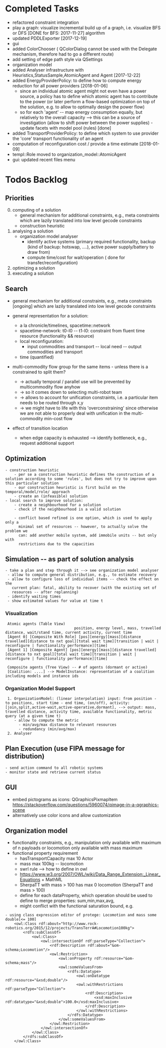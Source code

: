 # Completed Tasks
  - refactored constraint integration
  - play a graph: visualize incremental build up of a graph, i.e. visualize BFS
    or DFS [DONE for BFS: 2017-11-27]
    algorithm
  - updated PDDLExporter [2017-12-19]
  - gui
   - added ColorChooser ( QColorDialog cannot be used with the Delegate
    mechanism, therefore had to go a different route)
   - add setting of edge path style via QSettings
  - organization model
   - added Analyser infrastructure with Heuristics,StatusSample,AtomicAgent and
     Agent [2017-12-22]
   - added EnergyProviderPolicy: to define how to compute energy reduction for
     all power providers [2018-01-06]
      - since an individual atomic agent might not even have a power source, a
        policy has to define which atomic agent has to contribute to the power
        (or later perform a flow-based optimization on top of the solution, e.g.
        to allow to optimally design the power flow)
       - so for each 'agent' -- map energy consumption equally, but relatively to
         the overall capacity  --> this can be a source of investigation (allow
         to shift power between the power supplies)
    - update facets with model pool (rules) [done]
   - added TransportProviderPolicy: to define which system to use provider the
     'core' transport functionality of an agent
   - computation of reconfiguration cost / provide a time estimate [2018-01-09]
  - templ::Role moved to organization_model::AtomicAgent
  - gui: updated recent files menu

# Todos Backlog
## Priorities
 0. computing of a solution
    - general mechanism for additional constraints, e.g., meta constraints which are lazily translated into low level gecode constraints
    - construction heuristic
 0. analysing a solution
    - organization model analyser
       - identify active systems (primary required functionality, backup (kind of backup:
         hotswap, ....), active power supply/battery to draw from)
       - compute time/cost for wait/operation ( done for transfer/reconfiguration)
 0. optimizing a solution
 0. executing a solution

## Search
 - general mechanism for additional constraints, e.g., meta constraints
    [ongoing]
    which are lazily translated into low level gecode constraints

  - general representation for a solution:
    - a la chronicle/timelines, spacetime::network
     - spacetime-network: t0-l0 -- t1-l0: constraint from fluent time resource
       (functionality && resource)
    - local reconfiguration:
      - input commodities and transport -- local need -- output commodities and
        transport
    - time (quantified)

  - multi-commodity flow group for the same items - unless there is a
  constrained to split them?
    - -> actually temporal / parallel use will be prevented by multicommodity flow
  anyhow
    - -> so it comes down to selecting multi-robot team
    - -> allows to account for unification constraints, i.e. a particular item needs
  to be routed through x,y
    - -> we might have to life with this 'overconstraining' since otherwise we are
  not able to properly deal with unification in the multi-commodity min-cost
  flow

  - effect of transition location
    - when edge capacity is exhausted --> identify bottleneck, e.g., request additional support 

  
## Optimization
    - construction heuristic
        - per se a construction heuristic defines the construction of a solution according to some 'rules', but does not try to improve upon this particular solution
        - our construction heuristic is first build on the temporal/model/role/ approach
        - create an (infeasible) solution
    - local search to improve solution:
        - create a neighbourhood for a solution
        - check if the neighbourhood is a valid solution

        - conflict based refined is one option, which is used to apply only a
          minimal set of resources -- however, to actually solve the problem we
          can: add another mobile system, add immobile units -- but only with
          restrictions due to the capacities

## Simulation -- as part of solution analysis
    - take a plan and step through it --> see organization model analyser
     - allow to compute general distribution, e.g., to estimate recovery
     - allow to configure loss of individual items -- check the effect on the
       current plan: fatal, ability to recover (with the existing set of
       resources -- after replanning)
     - identify waiting times
     - show estimated values for value at time t
### Visualization
     Atomic agents (Table View)
                                   position, energy level, mass, travelled distance, wait/stand time, current activity, current time
     [Agent 0] [Composite With Role] [pos][energy][mass][distance travelled][distance to nxt goal][total wait time][transition | wait | reconfigure | functionality performance][time]
     [Agent 1] [Composite Agent] [pos][energy][mass][distance travelled][distance to nxt goal][total wait time][transition | wait | reconfigure | functionality performance][time]

     Composite agents (Tree View) -- # of agents (dormant or active)
     [Coalition: ....] --> ModelInstance: representation of a coalition including models and instance ids

### Organization Model Support
     1. OrganizationModel: (linear interpolation) input: from position - to positions, start time - end time, (on/off), activity: [join,split,active-wait,active-operative,dormant], --> output: mass, travelled distance, activity time, available functionality, metric query (at a given time t)
        - allow to compute the metric 
          - min/avg/max distance to relevant resources
          - redundancy (min/avg/max)
     2. Analyser

## Plan Execution (use FIPA message for distribution)
    - send action command to all robotic systems
    - monitor state and retrieve current status

## GUI 
 - embed pictograms as icons: QGraphicsPixmapItem
    https://stackoverflow.com/questions/5960074/qimage-in-a-qgraphics-scene
 - alternatively use color icons and allow customization

## Organization model
   - functionality constraints, e.g., manipulation only available with maximum
     of n payloads or locomotion only available with mass maximum 
   - functional property requirement
     - hasTransportCapacity max 10 Actor
     - mass max 100kg -- locomotion
     - swrl rule --> how to define in owl
     - https://www.w3.org/2007/OWL/wiki/Data_Range_Extension:_Linear_Equations +
       MathML
     - SherpaTT with mass > 100 has max 0 locomotion 
      (SherpaTT and mass > 100)
     - define for each dataProperty, which operation should be used to define to
       merge properties: sum,min,max,avg,
     - might conflict with the functional saturation bound, e.g.

    - using class expression editor of protege: Locomotion and mass some  double[<= 100]
        <owl:Class rdf:about="http://www.rock-robotics.org/2015/12/projects/TransTerrA#Locomotion100kg">
            <rdfs:subClassOf>
                <owl:Class>
                    <owl:intersectionOf rdf:parseType="Collection">
                        <rdf:Description rdf:about="&om-schema;Locomotion"/>
                        <owl:Restriction>
                            <owl:onProperty rdf:resource="&om-schema;mass"/>
                            <owl:someValuesFrom>
                                <rdfs:Datatype>
                                    <owl:onDatatype rdf:resource="&xsd;double"/>
                                    <owl:withRestrictions rdf:parseType="Collection">
                                        <rdf:Description>
                                            <xsd:maxInclusive rdf:datatype="&xsd;double">100.0</xsd:maxInclusive>
                                        </rdf:Description>
                                    </owl:withRestrictions>
                                </rdfs:Datatype>
                            </owl:someValuesFrom>
                        </owl:Restriction>
                    </owl:intersectionOf>
                </owl:Class>
            </rdfs:subClassOf>
        </owl:Class>

     

